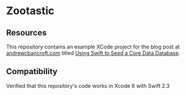 # Zootastic

## Resources
This repository contains an example XCode project for the blog post at [andrewcbancroft.com](http://www.andrewcbancroft.com) titled [Using Swift to Seed a Core Data Database](http://www.andrewcbancroft.com/2015/02/25/using-swift-to-seed-a-core-data-database/).

## Compatibility
Verified that this repository's code works in Xcode 8 with Swift 2.3

